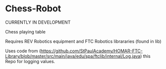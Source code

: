 # Chess-Robot
CURRENTLY IN DEVELOPMENT

Chess playing table

Requires REV Robotics equipment and FTC Robotics librararies (found in lib)

Uses code from (https://github.com/StPaulAcademy/HOMAR-FTC-Library/blob/master/src/main/java/edu/spa/ftclib/internal/Log.java) this Repo for logging values.
